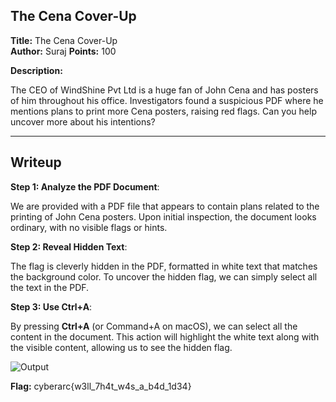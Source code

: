 ## The Cena Cover-Up
**Title:** The Cena Cover-Up  
**Author:** Suraj
**Points:** 100

**Description:**  

The CEO of WindShine Pvt Ltd is a huge fan of John Cena and has posters of him throughout his office. Investigators found a suspicious PDF where he mentions plans to print more Cena posters, raising red flags. Can you help uncover more about his intentions?

---

## Writeup

**Step 1: Analyze the PDF Document**:
    
We are provided with a PDF file that appears to contain plans related to the printing of John Cena posters. Upon initial inspection, the document looks ordinary, with no visible flags or hints.

**Step 2: Reveal Hidden Text**:  

The flag is cleverly hidden in the PDF, formatted in white text that matches the background color. To uncover the hidden flag, we can simply select all the text in the PDF.

**Step 3: Use Ctrl+A**:  

By pressing **Ctrl+A** (or Command+A on macOS), we can select all the content in the document. This action will highlight the white text along with the visible content, allowing us to see the hidden flag.

![Output](img/output.png)


**Flag:** cyberarc{w3ll_7h4t_w4s_a_b4d_1d34}
